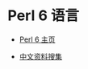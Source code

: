 # Perl 6 语言

- [Perl 6 主页](http://github.com/songzan/perl6-doc/blob/master/src/Introduce.md)


- [中文资料搜集](https://github.com/songzan/perl6-doc/blob/master/Readme.md)
